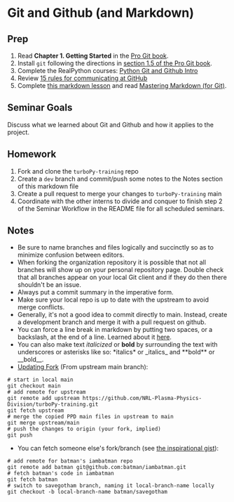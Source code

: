 Git and Github (and Markdown)
=============================

Prep
----
1. Read **Chapter 1. Getting Started** in the [Pro Git book](https://git-scm.com/book/en/v2).
2. Install `git` following the directions in [section 1.5 of the Pro Git book](https://git-scm.com/book/en/v2/Getting-Started-Installing-Git).
3. Complete the RealPython courses: [Python Git and Github Intro](https://realpython.com/courses/python-git-github-intro/)
4. Review [15 rules for communicating at GitHub](https://ben.balter.com/2014/11/06/rules-of-communicating-at-github/)
5. Complete [this markdown lesson](https://www.markdowntutorial.com) and read [Mastering Markdown (for Git)](https://guides.github.com/features/mastering-markdown/).

Seminar Goals
-------------
Discuss what we learned about Git and Github and how it applies to the project.
 
Homework
--------
1. Fork and clone the `turboPy-training` repo
2. Create a `dev` branch and commit/push some notes to the Notes section of this markdown file
3. Create a pull request to merge your changes to `turboPy-training` main
4. Coordinate with the other interns to divide and conquer to finish step 2 of the Seminar Workflow in the README file for all scheduled seminars.

Notes
-----
- Be sure to name branches and files logically and succinctly so as to minimize confusion between editors.
- When forking the organization repository it is possible that not all branches will show up on your personal repository page.
  Double check that all branches appear on your local Git client and if they do then there shouldn't be an issue.
- Always put a commit summary in the imperative form.
- Make sure your local repo is up to date with the upstream to avoid merge conflicts. 
- Generally, it's not a good idea to commit directly to main. Instead, create a development branch and merge it with a pull request on github.
- You can force a line break in markdown by putting two spaces, or a backslash, at the end of a line. Learned about it [here](https://gist.github.com/shaunlebron/746476e6e7a4d698b373).
- You can also make text _italicized_ or **bold** by surrounding the text with underscores or asterisks like so: \*italics* or \_italics_ and \*\*bold** or \_\_bold__.
- [Updating Fork](https://help.github.com/en/github/collaborating-with-issues-and-pull-requests/syncing-a-fork) (From upstream main branch):
```shell
# start in local main
git checkout main
# add remote for upstream
git remote add upstream https://github.com/NRL-Plasma-Physics-Division/turboPy-training.git
git fetch upstream
# merge the copied PPD main files in upstream to main
git merge upstream/main 
# push the changes to origin (your fork, implied)
git push 
```
- You can fetch someone else's fork/branch (see [the inspirational gist](https://gist.github.com/elfrank/c08256de9c15e41e1781)):
```shell
# add remote for batman's iambatman repo
git remote add batman git@github.com:batman/iambatman.git
# fetch batman's code in iambatman
git fetch batman 
# switch to savegotham branch, naming it local-branch-name locally
git checkout -b local-branch-name batman/savegotham 
```
